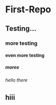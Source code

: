 # First-Repo
## Testing...
### more testing
#### even more testing
##### moree
###### hello there
## hiii
